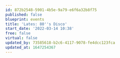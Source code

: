 ```yaml
---
id: 872b2548-5901-4b5e-9a79-e6f6a32b8f75
published: false
blueprint: events
title: 'Lates: 80''s Disco'
start_date: '2022-03-14 10:38'
free: false
virtual: false
updated_by: 73585618-b2c6-4117-9078-fe4dcc123fca
updated_at: 1647254367
---
```


